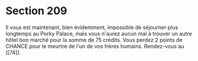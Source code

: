 # Section 209

Il vous est maintenant, bien évidemment, impossible de séjourner plus longtemps au Porky Palace, mais vous n'aurez aucun mal à trouver un autre hôtel bon marché pour la somme de 75 crédits. Vous perdez 2 points de CHANCE pour le meurtre de l'un de vos frères humains. Rendez-vous au [[74]].